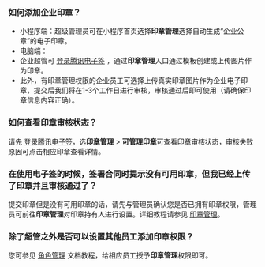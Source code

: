 ### 如何添加企业印章？
- 小程序端：超级管理员可在小程序首页选择**印章管理**选择自动生成“企业公章”的电子印章。
- 电脑端：
 - 企业超管可 [登录腾讯电子签](https://ess.tencent.cn/) ，通过**印章管理**入口通过模板创建或上传图片作为印章。
 - 此外，有印章管理权限的企业员工可选择上传真实印章图片作为企业电子印章，提交后我们将在1-3个工作日进行审核，审核通过后即可使用（请确保印章信息内容正确）。

### 如何查看印章审核状态？
请先 [登录腾讯电子签](https://ess.tencent.cn/)，选**印章管理** > **可管理印章**可查看印章审核状态，审核失败原因可点击相应印章查看详情。

### 在使用电子签的时候，签署合同时提示没有可用印章，但我已经上传了印章并且审核通过了？
提交印章但是没有可用印章的话，请先与管理员确认您是否已拥有印章权限，管理员可前往**印章管理**对印章持有人进行设置。详细教程请参见 [印章管理](https://cloud.tencent.com/document/product/1323/59451#.E6.AD.A5.E9.AA.A43.EF.BC.9A.E9.85.8D.E7.BD.AE.E5.8D.B0.E7.AB.A0.E6.9D.83.E9.99.90)。



### 除了超管之外是否可以设置其他员工添加印章权限？
您可参见 [角色管理](https://cloud.tencent.com/document/product/1323/61355) 文档教程，给相应员工授予**印章管理**权限即可。

